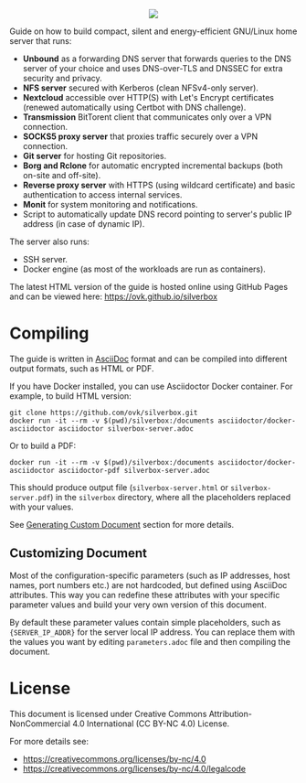 <p align="center">
  <img src="https://user-images.githubusercontent.com/693072/70379633-1406bd80-18fd-11ea-82d6-209c2bb80f24.png">
</p>

Guide on how to build compact, silent and energy-efficient GNU/Linux home server that runs:

- **Unbound** as a forwarding DNS server that forwards queries to the DNS server of your choice and uses DNS-over-TLS and DNSSEC for
extra security and privacy.
- **NFS server** secured with Kerberos (clean NFSv4-only server).
- **Nextcloud** accessible over HTTP(S) with Let's Encrypt certificates (renewed automatically using Certbot with DNS challenge).
- **Transmission** BitTorent client that communicates only over a VPN connection.
- **SOCKS5 proxy server** that proxies traffic securely over a VPN connection.
- **Git server** for hosting Git repositories.
- **Borg and Rclone** for automatic encrypted incremental backups (both on-site and off-site).
- **Reverse proxy server** with HTTPS (using wildcard certificate) and basic authentication to access internal services.
- **Monit** for system monitoring and notifications.
- Script to automatically update DNS record pointing to server's public IP address (in case of dynamic IP).

The server also runs:

- SSH server.
- Docker engine (as most of the workloads are run as containers).

The latest HTML version of the guide is hosted online using GitHub Pages
and can be viewed here: https://ovk.github.io/silverbox

# Compiling
The guide is written in [AsciiDoc](https://en.wikipedia.org/wiki/AsciiDoc) format
and can be compiled into different output formats, such as HTML or PDF.

If you have Docker installed, you can use Asciidoctor Docker container.
For example, to build HTML version:

```
git clone https://github.com/ovk/silverbox.git
docker run -it --rm -v $(pwd)/silverbox:/documents asciidoctor/docker-asciidoctor asciidoctor silverbox-server.adoc
```

Or to build a PDF:

```
docker run -it --rm -v $(pwd)/silverbox:/documents asciidoctor/docker-asciidoctor asciidoctor-pdf silverbox-server.adoc
```

This should produce output file (`silverbox-server.html` or `silverbox-server.pdf`) in the `silverbox`
directory, where all the placeholders replaced with your values.

See [Generating Custom Document](https://ovk.github.io/silverbox/#generating_custom_document)
section for more details.

## Customizing Document
Most of the configuration-specific parameters (such as IP addresses, host names, port numbers etc.)
are not hardcoded, but defined using AsciiDoc attributes.
This way you can redefine these attributes with your specific parameter values
and build your very own version of this document.

By default these parameter values contain simple placeholders,
such as `{SERVER_IP_ADDR}` for the server local IP address.
You can replace them with the values you want by editing `parameters.adoc` file and then compiling the document.

# License
This document is licensed under Creative Commons Attribution-NonCommercial 4.0 International (CC BY-NC 4.0) License.

For more details see:

- https://creativecommons.org/licenses/by-nc/4.0
- https://creativecommons.org/licenses/by-nc/4.0/legalcode

